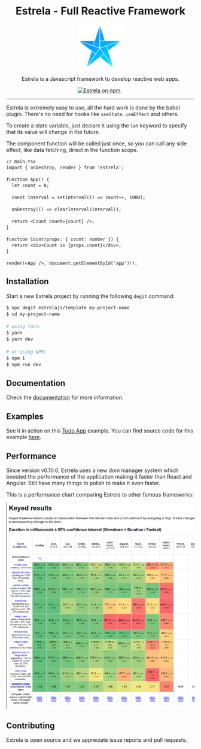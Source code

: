 <h1 align="center">Estrela - Full Reactive Framework</h1>

<p align="center">
  <img src="images/logo.png" alt="estrela-logo" width="120px" height="120px"/>
  <br>
  <p align="center">Estrela is a Javascript framework to develop reactive web apps.</p>
</p>

<p align="center">
  <a href="https://www.npmjs.com/package/estrela">
    <img src="https://img.shields.io/npm/v/estrela?color=009DFF&label=NPM%20Package&logo=npm" alt="Estrela on npm" />
  </a>&nbsp;
</p>

<hr>

Estrela is extremely easy to use, all the hard work is done by the babel plugin. There's no need for hooks like `useState`, `useEffect` and others.

To create a state variable, just declare it using the `let` keyword to specify that its value will change in the future.

The component function will be called just once, so you can call any side effect, like data fetching, direct in the function scope.

```tsx
// main.tsx
import { onDestroy, render } from 'estrela';

function App() {
  let count = 0;

  const interval = setInterval(() => count++, 1000);

  onDestroy(() => clearInterval(interval));

  return <Count count={count} />;
}

function Count(props: { count: number }) {
  return <div>Count is {props.count}</div>;
}

render(<App />, document.getElementById('app')!);
```

## Installation

Start a new Estrela project by running the following `degit` command:

```bash
$ npx degit estrelajs/template my-project-name
$ cd my-project-name

# using Yarn:
$ yarn
$ yarn dev

# or using NPM:
$ npm i
$ npm run dev
```

## Documentation

Check the [documentation](https://estrelajs.github.io/) for more information.

## Examples

See it in action on this [Todo App](https://estrelajs.github.io/estrela/todo) example. You can find source code for this example [here](https://github.com/estrelajs/estrela/tree/main/packages/playground/src/todo).

## Performance

Since version v0.10.0, Estrela uses a new dom manager system which boosted the performance of the application making it faster than React and Angular. Still have many things to polish to make it even faster.

This is a performance chart comparing Estrela to other famous frameworks:

![Performance Chart](images/performance-chart.png)

## Contributing

Estrela is open source and we appreciate issue reports and pull requests.
